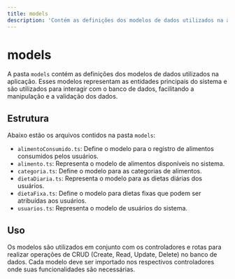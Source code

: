 ```yaml
---
title: models
description: 'Contém as definições dos modelos de dados utilizados na aplicação.'
---
```


# models

A pasta `models` contém as definições dos modelos de dados utilizados na aplicação. Esses modelos representam as entidades principais do sistema e são utilizados para interagir com o banco de dados, facilitando a manipulação e a validação dos dados.

## Estrutura

Abaixo estão os arquivos contidos na pasta `models`:

- `alimentoConsumido.ts`: Define o modelo para o registro de alimentos consumidos pelos usuários.
- `alimento.ts`: Representa o modelo de alimentos disponíveis no sistema.
- `categoria.ts`: Define o modelo para as categorias de alimentos.
- `dietaDiaria.ts`: Representa o modelo para as dietas diárias dos usuários.
- `dietaFixa.ts`: Define o modelo para dietas fixas que podem ser atribuídas aos usuários.
- `usuarios.ts`: Representa o modelo de usuários do sistema.

## Uso

Os modelos são utilizados em conjunto com os controladores e rotas para realizar operações de CRUD (Create, Read, Update, Delete) no banco de dados. Cada modelo deve ser importado nos respectivos controladores onde suas funcionalidades são necessárias.
